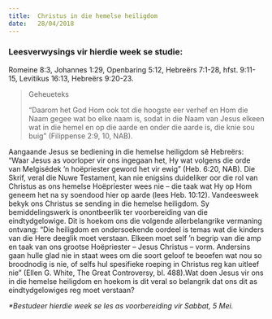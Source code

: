 ```yaml
---
title:  Christus in die hemelse heiligdom
date:   28/04/2018
---
```


### Leesverwysings vir hierdie week se studie: 
Romeine 8:3, Johannes 1:29, Openbaring 5:12, Hebreërs 7:1-28, hfst. 9:11-15, Levitikus 16:13, Hebreërs 9:20-23. 

> <p>Geheueteks</p> 
> “Daarom het God Hom ook tot die hoogste eer verhef en Hom die Naam gegee wat bo elke naam is, sodat in die Naam van Jesus elkeen wat in die hemel en op die aarde en onder die aarde is, die knie sou buig” (Filippense 2:9, 10, NAB).

Aangaande Jesus se bediening in die hemelse heiligdom sê Hebreërs: “Waar Jesus as voorloper vir ons ingegaan het, Hy wat volgens die orde van Melgisédek ’n hoëpriester geword het vir ewig” (Heb. 6:20, NAB). Die Skrif, veral die Nuwe Testament, kan nie enigsins duideliker oor die rol van Christus as ons hemelse Hoëpriester wees nie – die taak wat Hy op Hom geneem het na sy soendood hier op aarde (lees Heb. 10:12). Vandeesweek bekyk ons Christus se sending in die hemelse heiligdom. Sy bemiddelingswerk is onontbeerlik ter voorbereiding van die eindtydgelowige. Dit is hoekom ons die volgende allerbelangrike vermaning ontvang: “Die heiligdom en ondersoekende oordeel is temas wat die kinders van die Here deeglik moet verstaan. Elkeen moet self ’n begrip van die amp en taak van ons grootse Hoëpriester – Jesus Christus – vorm. Andersins gaan hulle glad nie in staat wees om die soort geloof te beoefen wat nou so broodnodig is nie, of selfs hul spesifieke roeping in Christus reg kan uitleef nie” (Ellen G. White, The Great Controversy, bl. 488).Wat doen Jesus vir ons in die hemelse heiligdom en hoekom is dit veral so belangrik dat ons dit as eindtydgelowiges reg moet verstaan? 

_*Bestudeer hierdie week se les as voorbereiding vir Sabbat, 5 Mei._